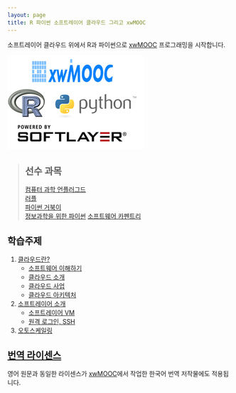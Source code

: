```yaml
---
layout: page
title: R 파이썬 소프트레이어 클라우드 그리고 xwMOOC
---
```


소프트레이어 클라우드 위에서 R과 파이썬으로 [xwMOOC](http://www.xwmooc.net/) 프로그래밍을 시작합니다.

![R, Python, SoftLayer with xwMOOC](fig/project-logo.png)

> ## 선수 과목
>
> [컴퓨터 과학 언플러그드](http://www.xwmooc.net/csunplugged/book.html)  
> [러플](http://rur-ple.xwmooc.net/)  
> [파이썬 거북이](http://statkclee.github.io/python-novice-turtles/index-kr.html)  
> [정보과학을 위한 파이썬](http://python.xwmooc.net/)
> [소프트웨어 카펜트리](http://www.xwmooc.net/swc/)

## 학습주제
		
1.  [클라우드란?](01-intro.html)
    - [소프트웨어 이해하기](01-software.html)
    - [클라우드 소개](01-cloud.html)
    - [클라우드 사업](01-cloud-biz.html)
    - [클라우드 아키텍처](01-cloud-arch.html)
2.  [소프트레이어 소개](02-softlayer.html)
    - [소프트레이어 VM](02-vm.html)
    - [원격 로그인, SSH](02-ssh.html)
3.  [오토스케일링](03-auto-scaling.html)

## [번역 라이센스](license.html)

영어 원문과 동일한 라이센스가 [xwMOOC](http://xwmooc.net/)에서 작업한 한국어 번역 저작물에도 적용됩니다.


